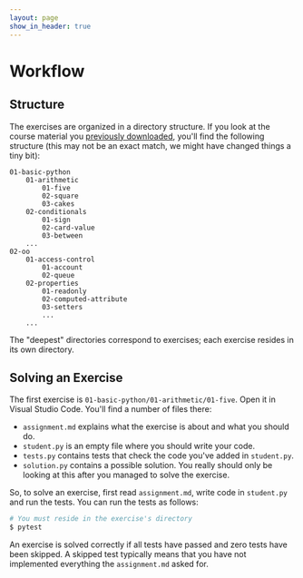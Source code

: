 ```yaml
---
layout: page
show_in_header: true
---
```

# Workflow

## Structure

The exercises are organized in a directory structure.
If you look at the course material you [previously downloaded](installation/get-exercises.md), you'll find the following structure (this may not be an exact match, we might have changed things a tiny bit):

```text
01-basic-python
    01-arithmetic
        01-five
        02-square
        03-cakes
    02-conditionals
        01-sign
        02-card-value
        03-between
    ...
02-oo
    01-access-control
        01-account
        02-queue
    02-properties
        01-readonly
        02-computed-attribute
        03-setters
        ...
    ...
```

The "deepest" directories correspond to exercises; each exercise resides in its own directory.

## Solving an Exercise

The first exercise is `01-basic-python/01-arithmetic/01-five`.
Open it in Visual Studio Code.
You'll find a number of files there:

* `assignment.md` explains what the exercise is about and what you should do.
* `student.py` is an empty file where you should write your code.
* `tests.py` contains tests that check the code you've added in `student.py`.
* `solution.py` contains a possible solution.
  You really should only be looking at this after you managed to solve the exercise.

So, to solve an exercise, first read `assignment.md`, write code in `student.py` and run the tests.
You can run the tests as follows:

```bash
# You must reside in the exercise's directory
$ pytest
```

An exercise is solved correctly if all tests have passed and zero tests have been skipped.
A skipped test typically means that you have not implemented everything the `assignment.md` asked for.
